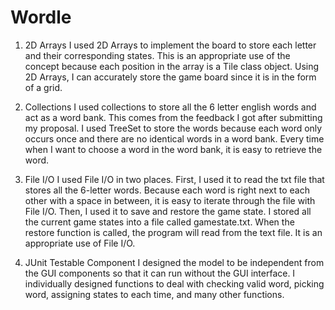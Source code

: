 # Wordle





  1. 2D Arrays
  I used 2D Arrays to implement the board to store each letter and their corresponding states.
  This is an appropriate use of the concept because each position in the array is a Tile class object.
  Using 2D Arrays, I can accurately store the game board since it is in the form of a grid.

  2. Collections
  I used collections to store all the 6 letter english words and act as a word bank. This comes from the feedback
  I got after submitting my proposal. I used TreeSet to store the words because each word only occurs once and there
  are no identical words in a word bank. Every time when I want to choose a word in the word bank, it is easy
  to retrieve the word.

  3. File I/O
  I used File I/O in two places.
  First, I used it to read the txt file that stores all the 6-letter words. Because each word is right next
  to each other with a space in between, it is easy to iterate through the file with File I/O.
  Then, I used it to save and restore the game state. I stored all the current game states into a file called
  gamestate.txt. When the restore function is called, the program will read from the text file. It is an appropriate
  use of File I/O.

  4. JUnit Testable Component
  I designed the model to be independent from the GUI components so that it can run without the GUI interface.
  I individually designed functions to deal with checking valid word, picking word, assigning states to each time,
  and many other functions.
